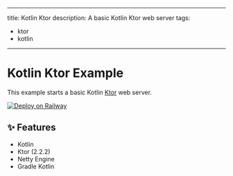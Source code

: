 [comment]: <> (Author: @ngomezcn Date: 01-22-2023  )

---
title: Kotlin Ktor
description: A basic Kotlin Ktor web server
tags:
- ktor
- kotlin
---

# Kotlin Ktor Example

This example starts a basic Kotlin [Ktor](https://ktor.io/) web server.

[![Deploy on Railway](https://railway.app/button.svg)](https://railway.app/new/template/7r5t2I?referralCode=WYVVxZ)

## ✨ Features

- Kotlin 
- Ktor (2.2.2)
- Netty Engine
- Gradle Kotlin
